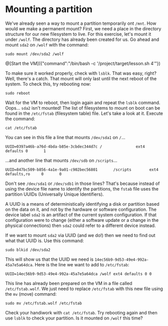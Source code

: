 # Mounting a partition
We've already seen a way to mount a partition temporarily ont `/mnt`. How would we make a permanent mount? First, we need a place in the directory structure for our new filesystem to live. For this exercise, let's mount it under `/wolf`. The directory has already been created for us. Go ahead and mount `sda2` on `/wolf` with the command:

```
sudo mount /dev/sda2 /wolf
```

@[Start the VM]({"command":"/bin/bash -c '/project/target/lesson.sh 4'"})

To make sure it worked properly, check with `lsblk`. That was easy, right? Well, there's a catch. That mount will only last until the next reboot of the system. To check this, try rebooting now:

```
sudo reboot
```

Wait for the VM to reboot, then login again and repeat the `lsblk` command. Oops... `sda2` isn't mounted! The list of filesystems to mount on boot can be found in the `/etc/fstab` (filesystem table) file. Let's take a look at it. Execute the command:

```
cat /etc/fstab
```

You can see in this file a line that mounts `/dev/sda1` on `/`...

```
UUID=0397a46b-a76d-4bda-b85e-3cbdec344d7c /               ext4   defaults 0       1
```

...and another line that mounts `/dev/sdb` on `/scripts`...

```
UUID=847bc509-b856-4a1e-9a01-c902bec56801       /scripts        ext4    defaults,ro     0       0
```

Don't see `/dev/sda1` or `/dev/sdb1` in those lines? That's because instead of using the device file name to identify the partitions, the `fstab` file uses the partition UUIDs (Universally Unique Identifiers). 

A UUID is a means of deterministically identifying a disk or partition based on the data on it, and not by the hardware or software configuration. The device label `sda2` is an artifact of the current system configuration. If that configuration were to change (either a software update or a change in the physical connections) then `sda2` could refer to a different device instead.

If we want to mount `sda2` via UUID (and we do!) then we need to find out what that UUID is. Use this command:

```
sudo blkid /dev/sda2
```

This will show us that the UUID we need is `14ec56b9-9d53-49e4-992a-45a7e5a64dca`. Here is the line we want to add to `/etc/fstab`:

```
UUID=14ec56b9-9d53-49e4-992a-45a7e5a64dca /wolf ext4 defaults 0 0
```

This line has already been prepared on the VM in a file called `/etc/fstab.wolf`. We just need to replace `/etc/fstab` with this new file using the `mv` (move) command:

```
sudo mv /etc/fstab.wolf /etc/fstab
```

Check your handiwork with `cat /etc/fstab`. Try rebooting again and then use `lsblk` to check your partition. Is it mounted on `/wolf` this time?

